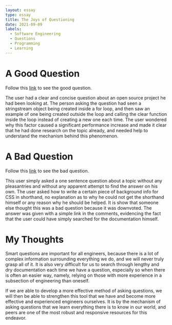 ```yaml
---
layout: essay
type: essay
title: The Joys of Questioning
date: 2021-09-09
labels:
  - Software Engineering
  - Questions
  - Programming
  - Learning
---
```


# A Good Question

Follow this [link](https://stackoverflow.com/questions/30501327/does-the-g-stringstream-constructor-have-a-critical-section) to see the good question.

The user had a clear and concise question about an open source project he had been looking at. The person asking the question had seen a stringstream object being created inside a for loop, and then saw an example of one being created outside the loop and calling the clear function inside the loop instead of creating a new one each time. The user wondered why this factor caused a significant performance increase and made it clear that he had done research on the topic already, and needed help to understand the mechanism behind this phenomenon.

# A Bad Question

Follow this [link](https://stackoverflow.com/questions/69124205/css-background-shorthand) to see the bad question.

This user simply asked a one sentence question about a topic without any pleasantries and without any apparent attempt to find the answer on his own. The user asked how to write a certain piece of background info for CSS in shorthand, no explanation as to why he could not get the shorthand himself or any reason why he should be helped. It is show that someone else thought this was a bad question because it was downvoted. The answer was given with a simple link in the comments, evidencing the fact that the user could have simply searched for the documentation himself.

# My Thoughts

Smart questions are important for all engineers, because there is a lot of complex information surrounding everything we do, and we will never truly grasp all of it. It is also very difficult for us to search through lengthy and dry documentation each time we have a question, especially so when there is often an easier way, namely, relying on those with more experience in a subsection of engineering than oneself. 

If we are able to develop a more effective method of asking questions, we will then be able to strengthen this tool that we have and become more effective and experienced engineers ourselves. It is by the mechanism of asking questions that we learn everything there is to know in our world, and peers are one of the most robust and responsive resources for this endeavor.


